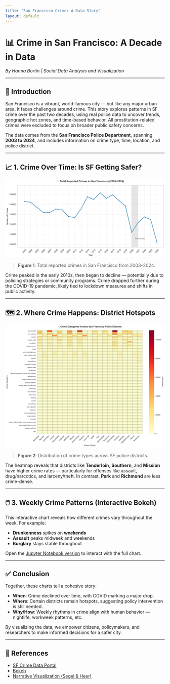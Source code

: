 ```yaml
---
title: "San Francisco Crime: A Data Story"
layout: default
---
```


# 📊 Crime in San Francisco: A Decade in Data

*By Hanna Bortin | Social Data Analysis and Visualization*

---

## 🧭 Introduction

San Francisco is a vibrant, world-famous city — but like any major urban area, it faces challenges around crime. This story explores patterns in SF crime over the past two decades, using real police data to uncover trends, geographic hot zones, and time-based behavior. All prostitution-related crimes were excluded to focus on broader public safety concerns.

The data comes from the **San Francisco Police Department**, spanning **2003 to 2024**, and includes information on crime type, time, location, and police district.

---

## 📈 1. Crime Over Time: Is SF Getting Safer?

![Line Chart](images/line_chart.png)

> **Figure 1**: Total reported crimes in San Francisco from 2003–2024.

Crime peaked in the early 2010s, then began to decline — potentially due to policing strategies or community programs. Crime dropped further during the COVID-19 pandemic, likely tied to lockdown measures and shifts in public activity.

---

## 🗺️ 2. Where Crime Happens: District Hotspots

![Heatmap](images/heatmap.png)

> **Figure 2**: Distribution of crime types across SF police districts.

The heatmap reveals that districts like **Tenderloin**, **Southern**, and **Mission** have higher crime rates — particularly for offenses like assault, drug/narcotics, and larceny/theft. In contrast, **Park** and **Richmond** are less crime-dense.

---

## 🖱️ 3. Weekly Crime Patterns (Interactive Bokeh)

This interactive chart reveals how different crimes vary throughout the week. For example:

- **Drunkenness** spikes on **weekends**
- **Assault** peaks midweek and weekends
- **Burglary** stays stable throughout

Open the [Jupyter Notebook version](#) to interact with the full chart.

---

## ✅ Conclusion

Together, these charts tell a cohesive story:

- **When**: Crime declined over time, with COVID marking a major drop.
- **Where**: Certain districts remain hotspots, suggesting policy intervention is still needed.
- **Why/How**: Weekly rhythms in crime align with human behavior — nightlife, workweek patterns, etc.

By visualizing the data, we empower citizens, policymakers, and researchers to make informed decisions for a safer city.

---

## 🔗 References

- [SF Crime Data Portal](https://data.sfgov.org)
- [Bokeh](https://bokeh.org)
- [Narrative Visualization (Segel & Heer)](http://vis.stanford.edu/files/2010-Narrative-InfoVis.pdf)


